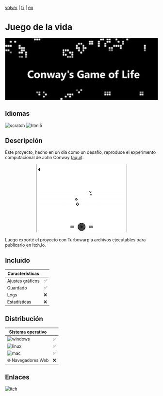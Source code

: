 [volver](/translation/es/es.md) | [fr](/translation/fr/game-of-life.md) | [en](/translation/en/game-of-life.md)

# Juego de la vida

<p align="center">
  <img src="/image/game-of-life-logo.png" width="600" alt="Logo del Juego de la Vida">
</p>

## Idiomas

<img alt="scratch" src="https://img.shields.io/badge/Scratch-FF6F00?style=for-the-badge&logo=Scratch&logoColor=white"/> <img alt="html5" src="https://img.shields.io/badge/HTML5-E34F26?style=for-the-badge&logo=html5&logoColor=white"/>

## Descripción
Este proyecto, hecho en un día como un desafío, reproduce el experimento computacional de John Conway ([aquí](https://es.wikipedia.org/wiki/Juego_de_la_vida_de_Conway)).

<p align="center">
  <img src="/image/game-of-life-main-page.png" width="300" alt="página principal del juego de la vida">
</p>

Luego exporté el proyecto con Turbowarp a archivos ejecutables para publicarlo en Itch.io.    

## Incluido

| Características | |
|---------------|---------------|
| Ajustes gráficos | ✅ |
| Guardado | ✅ |
| Logs | ❌ |
| Estadísticas | ❌ |

## Distribución

| Sistema operativo | |
|---------------|---------------|
| <img alt="windows" src="https://img.shields.io/badge/Windows-0078D6?style=for-the-badge&logo=windows&logoColor=white"/> | ✅ |
| <img alt="linux" src="https://img.shields.io/badge/Linux-FCC624?style=for-the-badge&logo=linux&logoColor=black"/> | ✅ |
| <img alt="mac" src="https://img.shields.io/badge/mac%20os-000000?style=for-the-badge&logo=apple&logoColor=white"/> | ✅ |
| 🌐 Navegadores Web | ❌ |

## Enlaces

<a target="_blank" href="https://tomyo.itch.io/conways-game-of-life">
      <img alt="itch" src="https://img.shields.io/badge/Itch.io-FA5C5C?style=for-the-badge&logo=itchdotio&logoColor=white">
</a>
